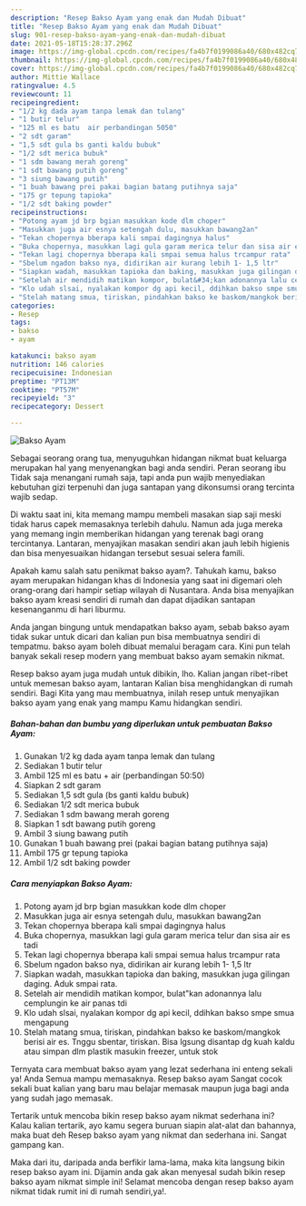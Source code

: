 ```yaml
---
description: "Resep Bakso Ayam yang enak dan Mudah Dibuat"
title: "Resep Bakso Ayam yang enak dan Mudah Dibuat"
slug: 901-resep-bakso-ayam-yang-enak-dan-mudah-dibuat
date: 2021-05-18T15:28:37.296Z
image: https://img-global.cpcdn.com/recipes/fa4b7f0199086a40/680x482cq70/bakso-ayam-foto-resep-utama.jpg
thumbnail: https://img-global.cpcdn.com/recipes/fa4b7f0199086a40/680x482cq70/bakso-ayam-foto-resep-utama.jpg
cover: https://img-global.cpcdn.com/recipes/fa4b7f0199086a40/680x482cq70/bakso-ayam-foto-resep-utama.jpg
author: Mittie Wallace
ratingvalue: 4.5
reviewcount: 11
recipeingredient:
- "1/2 kg dada ayam tanpa lemak dan tulang"
- "1 butir telur"
- "125 ml es batu  air perbandingan 5050"
- "2 sdt garam"
- "1,5 sdt gula bs ganti kaldu bubuk"
- "1/2 sdt merica bubuk"
- "1 sdm bawang merah goreng"
- "1 sdt bawang putih goreng"
- "3 siung bawang putih"
- "1 buah bawang prei pakai bagian batang putihnya saja"
- "175 gr tepung tapioka"
- "1/2 sdt baking powder"
recipeinstructions:
- "Potong ayam jd brp bgian masukkan kode dlm choper"
- "Masukkan juga air esnya setengah dulu, masukkan bawang2an"
- "Tekan chopernya bberapa kali smpai dagingnya halus"
- "Buka chopernya, masukkan lagi gula garam merica telur dan sisa air es tadi"
- "Tekan lagi chopernya bberapa kali smpai semua halus trcampur rata"
- "Sbelum ngadon bakso nya, didirikan air kurang lebih 1- 1,5 ltr"
- "Siapkan wadah, masukkan tapioka dan baking, masukkan juga gilingan daging. Aduk smpai rata."
- "Setelah air mendidih matikan kompor, bulat&#34;kan adonannya lalu cemplungin ke air panas tdi"
- "Klo udah slsai, nyalakan kompor dg api kecil, ddihkan bakso smpe smua mengapung"
- "Stelah matang smua, tiriskan, pindahkan bakso ke baskom/mangkok berisi air es. Tnggu sbentar, tiriskan. Bisa lgsung disantap dg kuah kaldu atau simpan dlm plastik masukin freezer, untuk stok"
categories:
- Resep
tags:
- bakso
- ayam

katakunci: bakso ayam 
nutrition: 146 calories
recipecuisine: Indonesian
preptime: "PT13M"
cooktime: "PT57M"
recipeyield: "3"
recipecategory: Dessert

---
```



![Bakso Ayam](https://img-global.cpcdn.com/recipes/fa4b7f0199086a40/680x482cq70/bakso-ayam-foto-resep-utama.jpg)

Sebagai seorang orang tua, menyuguhkan hidangan nikmat buat keluarga merupakan hal yang menyenangkan bagi anda sendiri. Peran seorang ibu Tidak saja menangani rumah saja, tapi anda pun wajib menyediakan kebutuhan gizi terpenuhi dan juga santapan yang dikonsumsi orang tercinta wajib sedap.

Di waktu  saat ini, kita memang mampu membeli masakan siap saji meski tidak harus capek memasaknya terlebih dahulu. Namun ada juga mereka yang memang ingin memberikan hidangan yang terenak bagi orang tercintanya. Lantaran, menyajikan masakan sendiri akan jauh lebih higienis dan bisa menyesuaikan hidangan tersebut sesuai selera famili. 



Apakah kamu salah satu penikmat bakso ayam?. Tahukah kamu, bakso ayam merupakan hidangan khas di Indonesia yang saat ini digemari oleh orang-orang dari hampir setiap wilayah di Nusantara. Anda bisa menyajikan bakso ayam kreasi sendiri di rumah dan dapat dijadikan santapan kesenanganmu di hari liburmu.

Anda jangan bingung untuk mendapatkan bakso ayam, sebab bakso ayam tidak sukar untuk dicari dan kalian pun bisa membuatnya sendiri di tempatmu. bakso ayam boleh dibuat memalui beragam cara. Kini pun telah banyak sekali resep modern yang membuat bakso ayam semakin nikmat.

Resep bakso ayam juga mudah untuk dibikin, lho. Kalian jangan ribet-ribet untuk memesan bakso ayam, lantaran Kalian bisa menghidangkan di rumah sendiri. Bagi Kita yang mau membuatnya, inilah resep untuk menyajikan bakso ayam yang enak yang mampu Kamu hidangkan sendiri.

<!--inarticleads1-->

##### Bahan-bahan dan bumbu yang diperlukan untuk pembuatan Bakso Ayam:

1. Gunakan 1/2 kg dada ayam tanpa lemak dan tulang
1. Sediakan 1 butir telur
1. Ambil 125 ml es batu + air (perbandingan 50:50)
1. Siapkan 2 sdt garam
1. Sediakan 1,5 sdt gula (bs ganti kaldu bubuk)
1. Sediakan 1/2 sdt merica bubuk
1. Sediakan 1 sdm bawang merah goreng
1. Siapkan 1 sdt bawang putih goreng
1. Ambil 3 siung bawang putih
1. Gunakan 1 buah bawang prei (pakai bagian batang putihnya saja)
1. Ambil 175 gr tepung tapioka
1. Ambil 1/2 sdt baking powder




<!--inarticleads2-->

##### Cara menyiapkan Bakso Ayam:

1. Potong ayam jd brp bgian masukkan kode dlm choper
1. Masukkan juga air esnya setengah dulu, masukkan bawang2an
1. Tekan chopernya bberapa kali smpai dagingnya halus
1. Buka chopernya, masukkan lagi gula garam merica telur dan sisa air es tadi
1. Tekan lagi chopernya bberapa kali smpai semua halus trcampur rata
1. Sbelum ngadon bakso nya, didirikan air kurang lebih 1- 1,5 ltr
1. Siapkan wadah, masukkan tapioka dan baking, masukkan juga gilingan daging. Aduk smpai rata.
1. Setelah air mendidih matikan kompor, bulat&#34;kan adonannya lalu cemplungin ke air panas tdi
1. Klo udah slsai, nyalakan kompor dg api kecil, ddihkan bakso smpe smua mengapung
1. Stelah matang smua, tiriskan, pindahkan bakso ke baskom/mangkok berisi air es. Tnggu sbentar, tiriskan. Bisa lgsung disantap dg kuah kaldu atau simpan dlm plastik masukin freezer, untuk stok




Ternyata cara membuat bakso ayam yang lezat sederhana ini enteng sekali ya! Anda Semua mampu memasaknya. Resep bakso ayam Sangat cocok sekali buat kalian yang baru mau belajar memasak maupun juga bagi anda yang sudah jago memasak.

Tertarik untuk mencoba bikin resep bakso ayam nikmat sederhana ini? Kalau kalian tertarik, ayo kamu segera buruan siapin alat-alat dan bahannya, maka buat deh Resep bakso ayam yang nikmat dan sederhana ini. Sangat gampang kan. 

Maka dari itu, daripada anda berfikir lama-lama, maka kita langsung bikin resep bakso ayam ini. Dijamin anda gak akan menyesal sudah bikin resep bakso ayam nikmat simple ini! Selamat mencoba dengan resep bakso ayam nikmat tidak rumit ini di rumah sendiri,ya!.


